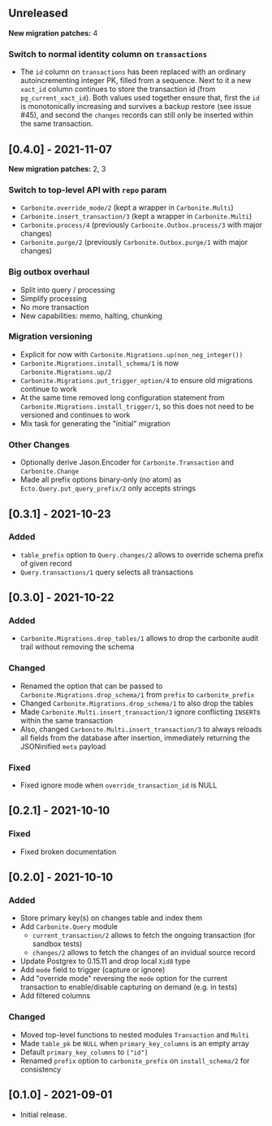 ## Unreleased

**New migration patches:** 4

### Switch to normal identity column on `transactions`

* The `id` column on `transactions` has been replaced with an ordinary autoincrementing integer PK, filled from a sequence. Next to it a new `xact_id` column continues to store the transaction id (from `pg_current_xact_id`). Both values used together ensure that, first the `id` is monotonically increasing and survives a backup restore (see issue #45), and second the `changes` records can still only be inserted within the same transaction.

## [0.4.0] - 2021-11-07

**New migration patches:** 2, 3

### Switch to top-level API with `repo` param

* `Carbonite.override_mode/2` (kept a wrapper in `Carbonite.Multi`)
* `Carbonite.insert_transaction/3` (kept a wrapper in `Carbonite.Multi`)
* `Carbonite.process/4` (previously `Carbonite.Outbox.process/3` with major changes)
* `Carbonite.purge/2` (previously `Carbonite.Outbox.purge/1` with major changes)

### Big outbox overhaul

* Split into query / processing
* Simplify processing
* No more transaction
* New capabilities: memo, halting, chunking

### Migration versioning

* Explicit for now with `Carbonite.Migrations.up(non_neg_integer())`
* `Carbonite.Migrations.install_schema/1` is now `Carbonite.Migrations.up/2`
* `Carbonite.Migrations.put_trigger_option/4` to ensure old migrations continue to work
* At the same time removed long configuration statement from `Carbonite.Migrations.install_trigger/1`, so this does not need to be versioned and continues to work
* Mix task for generating the "initial" migration

### Other Changes

* Optionally derive Jason.Encoder for `Carbonite.Transaction` and `Carbonite.Change`
* Made all prefix options binary-only (no atom) as `Ecto.Query.put_query_prefix/2` only accepts strings

## [0.3.1] - 2021-10-23

### Added

* `table_prefix` option to `Query.changes/2` allows to override schema prefix of given record
* `Query.transactions/1` query selects all transactions

## [0.3.0] - 2021-10-22

### Added

* `Carbonite.Migrations.drop_tables/1` allows to drop the carbonite audit trail without removing the schema

### Changed

* Renamed the option that can be passed to `Carbonite.Migrations.drop_schema/1` from `prefix` to `carbonite_prefix`
* Changed `Carbonite.Migrations.drop_schema/1` to also drop the tables
* Made `Carbonite.Multi.insert_transaction/3` ignore conflicting `INSERT`s within the same transaction
* Also, changed `Carbonite.Multi.insert_transaction/3` to always reloads all fields from the database after insertion, immediately returning the JSONinified `meta` payload

### Fixed

* Fixed ignore mode when `override_transaction_id` is NULL

## [0.2.1] - 2021-10-10

### Fixed

* Fixed broken documentation

## [0.2.0] - 2021-10-10

### Added

* Store primary key(s) on changes table and index them
* Add `Carbonite.Query` module
  - `current_transaction/2` allows to fetch the ongoing transaction (for sandbox tests)
  - `changes/2` allows to fetch the changes of an invidual source record
* Update Postgrex to 0.15.11 and drop local `Xid8` type
* Add `mode` field to trigger (capture or ignore)
* Add "override mode" reversing the `mode` option for the current transaction to enable/disable capturing on demand (e.g. in tests)
* Add filtered columns

### Changed

* Moved top-level functions to nested modules `Transaction` and `Multi`
* Made `table_pk` be `NULL` when `primary_key_columns` is an empty array
* Default `primary_key_columns` to `["id"]`
* Renamed `prefix` option to `carbonite_prefix` on `install_schema/2` for consistency

## [0.1.0] - 2021-09-01

* Initial release.
